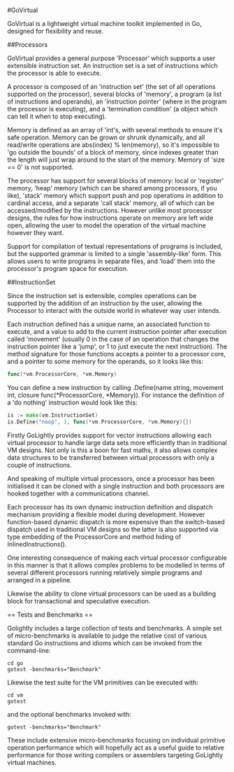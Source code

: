 #GoVirtual

GoVirtual is a lightweight virtual machine toolkit implemented in Go, designed for flexibility and reuse.

##Processors

GoVirtual provides a general purpose 'Processor' which supports a user extensible instruction set. An instruction set is a set of instructions which the processor is able to execute.

A processor is composed of an 'instruction set' (the set of all operations supported on the processor), several blocks of 'memory', a program (a list of instructions and operands), an 'instruction pointer' (where in the program the processor is executing), and a 'termination condition' (a object which can tell it when to stop executing).

Memory is defined as an array of 'int's, with several methods to ensure it's safe operation. Memory can be grown or shrunk dynamically, and all read/write operations are abs(index) % len(memory), so it's impossible to 'go outside the bounds' of a block of memory, since indexes greater than the length will just wrap around to the start of the memory. Memory of 'size == 0' is not supported.

The processor has support for several blocks of memory: local or 'register' memory, 'heap' memory (which can be shared among processors, if you like), 'stack' memory which support push and pop operations in addition to cardinal access, and a separate 'call stack' memory, all of which can be accessed/modified by the instructions. However unlike most processor designs, the rules for how instructions operate on memory are left wide open, allowing the user to model the operation of the virtual machine however they want.

Support for compilation of textual representations of programs is included, but the supported grammar is limited to a single 'assembly-like' form. This allows users to write programs in separate files, and 'load' them into the processor's program space for execution.

##InstructionSet

Since the instruction set is extensible, complex operations can be supported by the addition of an instruction by the user, allowing the Processor to interact with the outside world in whatever way user intends.

Each instruction defined has a unique name, an associated function to execute, and a value to add to the current instruction pointer after execution called 'movement' (usually 0 in the case of an operation that changes the instruction pointer like a 'jump', or 1 to just execute the next instruction). The method signature for those functions accepts a pointer to a processor core, and a pointer to some memory for the operands, so it looks like this:

```go
func(*vm.ProcessorCore, *vm.Memory)

```

You can define a new instruction by calling .Define(name string, movement int, closure func(*ProcessorCore, *Memory)). For instance the definition of a 'do nothing' instruction would look like this:

```go
is := make(vm.InstructionSet)
is.Define("noop", 1, func(*vm.ProcessorCore, *vm.Memory){})
```

Firstly GoLightly provides support for vector instructions allowing each virtual processor to handle
large data sets more efficiently than in traditional VM designs. Not only is this a boon for fast
maths, it also allows complex data structures to be transferred between virtual processors with only
a couple of instructions.

And speaking of multiple virtual processors, once a processor has been initialised it can be cloned
with a single instruction and both processors are hooked together with a communications channel.

Each processor has its own dynamic instruction definition and dispatch mechanism providing a flexible
model during development. However function-based dynamic dispatch is more expensive than the
switch-based dispatch used in traditional VM designs so the latter is also supported via type
embedding of the ProcessorCore and method hiding of InlinedInstructions().

One interesting consequence of making each virtual processor configurable in this manner is that it
allows complex problems to be modelled in terms of several different processors running relatively
simple programs and arranged in a pipeline.

Likewise the ability to clone virtual processors can be used as a building block for transactional
and speculative execution.


== Tests and Benchmarks ==

Golightly includes a large collection of tests and benchmarks. A simple set of micro-benchmarks
is available to judge the relative cost of various standard Go instructions and idioms which can
be invoked from the command-line:

	cd go
	gotest -benchmarks="Benchmark"


Likewise the test suite for the VM primitives can be executed with:

	cd vm
	gotest

and the optional benchmarks invoked with:

	gotest -benchmarks="Benchmark"

These include extensive micro-benchmarks focusing on individual primitive operation performance which
will hopefully act as a useful guide to relative performance for those writing compilers or assemblers
targeting GoLightly virtual machines.